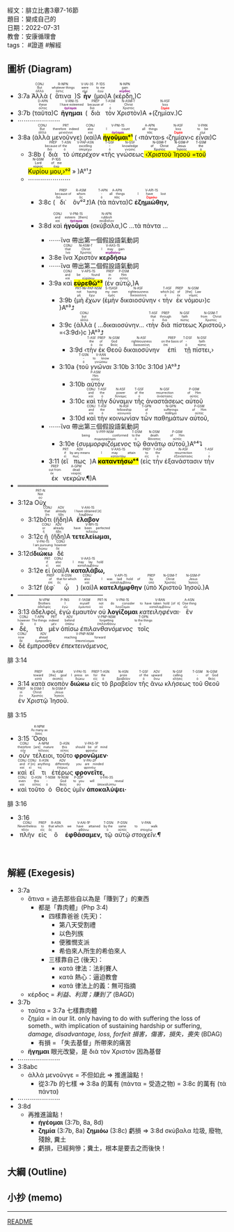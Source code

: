 經文：腓立比書3章7-16節  
題目：變成自己的  
日期：2022-07-31  
教會：安康循理會  
tags： #證道  #解經  


## 圖析 (Diagram)
- <rt>3:7a</rt> <RUBY><ruby><ruby>Ἀλλὰ<rt>ἀλλά</rt></ruby><rt>But</rt></ruby><rt>CONJ</rt></RUBY> (<RUBY><ruby><ruby>ἅτινα<rt>ὅστις</rt></ruby><rt>whatever things</rt></ruby><rt>R-NPN</rt></RUBY>)S <RUBY><ruby><ruby><strong>ἦν</strong><rt>εἰμί</rt></ruby><rt>were</rt></ruby><rt>V-IAI-3S</rt></RUBY> (<RUBY><ruby><ruby>μοι<rt>ἐγώ</rt></ruby><rt>to me</rt></ruby><rt>P-1DS</rt></RUBY>)A (<RUBY><ruby><ruby>κέρδη,<rt><strong><font color='purple'>κέρδος</font></strong></rt></ruby><rt>gain</rt></ruby><rt>N-NPN</rt></RUBY>)C 
- <rt>3:7b</rt> (<RUBY><ruby><ruby>ταῦτα<rt>οὗτος</rt></ruby><rt>these</rt></ruby><rt>D-APN</rt></RUBY>)C <RUBY><ruby><ruby><strong>ἥγημαι</strong><rt><strong><font color='purple'>ἡγέομαι</font></strong></rt></ruby><rt>I have esteemed</rt></ruby><rt>V-RNI-1S</rt></RUBY> (<RUBY><ruby><ruby>διὰ<rt>διά</rt></ruby><rt>because of</rt></ruby><rt>PREP</rt></RUBY> <RUBY><ruby><ruby>τὸν<rt>ὁ</rt></ruby><rt>-</rt></ruby><rt>T-ASM</rt></RUBY> <RUBY><ruby><ruby>Χριστὸν<rt>Χριστός</rt></ruby><rt>Christ</rt></ruby><rt>N-ASM-T</rt></RUBY>)A +(<RUBY><ruby><ruby>ζημίαν.<rt><strong><font color='red'>ζημία</font></strong></rt></ruby><rt>loss</rt></ruby><rt>N-ASF</rt></RUBY>)C
- ⋯⋯⋯⋯⋯⋯⋯
- <rt>3:8a</rt> (<RUBY><ruby><ruby>ἀλλὰ<rt>ἀλλά</rt></ruby><rt>But</rt></ruby><rt>CONJ</rt></RUBY> <RUBY><ruby><ruby>μενοῦνγε<rt>μενοῦνγε</rt></ruby><rt>therefore indeed</rt></ruby><rt>PRT</rt></RUBY>) (<RUBY><ruby><ruby>καὶ<rt>καί</rt></ruby><rt>also</rt></ruby><rt>CONJ</rt></RUBY>)A <RUBY><ruby><ruby><mark><strong>ἡγοῦμαι°¹</strong></mark><rt><strong><font color='purple'>ἡγέομαι</font></strong></rt></ruby><rt>I count</rt></ruby><rt>V-PNI-1S</rt></RUBY> ( ‹<RUBY><ruby><ruby>πάντα<rt>πᾶς</rt></ruby><rt>all things</rt></ruby><rt>A-APN</rt></RUBY>›s ‹<RUBY><ruby><ruby>ζημίαν<rt><strong><font color='red'>ζημία</font></strong></rt></ruby><rt>loss</rt></ruby><rt>N-ASF</rt></RUBY>›c <RUBY><ruby><ruby><em>εἶναι</em><rt>εἰμί</rt></ruby><rt>to be</rt></ruby><rt>V-PAN</rt></RUBY>)C
	- <rt>3:8b</rt> (<RUBY><ruby><ruby>διὰ<rt>διά</rt></ruby><rt>because of</rt></ruby><rt>PREP</rt></RUBY> <RUBY><ruby><ruby>τὸ<rt>ὁ</rt></ruby><rt>the</rt></ruby><rt>T-ASN</rt></RUBY> <RUBY><ruby><ruby><em>ὑπερέχον</em><rt>ὑπερέχω</rt></ruby><rt>excelling</rt></ruby><rt>V-PAP-ASN</rt></RUBY> «<RUBY><ruby><ruby>τῆς<rt>ὁ</rt></ruby><rt>-</rt></ruby><rt>T-GSF</rt></RUBY> <RUBY><ruby><ruby>γνώσεως<rt>γνῶσις</rt></ruby><rt>knowledge</rt></ruby><rt>N-GSF</rt></RUBY><mark> ‹<RUBY><ruby><ruby>Χριστοῦ<rt>Χριστός</rt></ruby><rt>of Christ</rt></ruby><rt>N-GSM-T</rt></RUBY> <RUBY><ruby><ruby>Ἰησοῦ<rt>Ἰησοῦς</rt></ruby><rt>Jesus</rt></ruby><rt>N-GSM-P</rt></RUBY> =<RUBY><ruby><ruby>τοῦ<rt>ὁ</rt></ruby><rt>the</rt></ruby><rt>T-GSM</rt></RUBY> <RUBY><ruby><ruby>Κυρίου<rt>κύριος</rt></ruby><rt>Lord</rt></ruby><rt>N-GSM</rt></RUBY> <RUBY><ruby><ruby>μου,<rt>ἐγώ</rt></ruby><rt>of me</rt></ruby><rt>P-1GS</rt></RUBY>›°²</mark> » )A°¹⮥
	- ⋯⋯⋯⋯⋯⋯⋯
		- <rt>3:8c</rt> (<RUBY><ruby><ruby>δι᾽<rt>διά</rt></ruby><rt>because of</rt></ruby><rt>PREP</rt></RUBY> <RUBY><ruby><ruby>ὃν°²⮥<rt>ὅς</rt></ruby><rt>whom</rt></ruby><rt>R-ASM</rt></RUBY>)A (<RUBY><ruby><ruby>τὰ<rt>ὁ</rt></ruby><rt>-</rt></ruby><rt>T-APN</rt></RUBY> <RUBY><ruby><ruby>πάντα<rt>πᾶς</rt></ruby><rt>all things</rt></ruby><rt>A-APN</rt></RUBY>)C <RUBY><ruby><ruby><strong>ἐζημιώθην,</strong><rt><strong><font color='red'>ζημιόω</font></strong></rt></ruby><rt>I have lost</rt></ruby><rt>V-API-1S</rt></RUBY>

		- <rt>3:8d</rt> <RUBY><ruby><ruby>καὶ<rt>καί</rt></ruby><rt>and</rt></ruby><rt>CONJ</rt></RUBY> <RUBY><ruby><ruby><strong>ἡγοῦμαι</strong><rt><strong><font color='purple'>ἡγέομαι</font></strong></rt></ruby><rt>esteem [them]</rt></ruby><rt>V-PNI-1S</rt></RUBY> (<RUBY><ruby><ruby>σκύβαλα,<rt>σκύβαλον</rt></ruby><rt>rubbish</rt></ruby><rt>N-APN</rt></RUBY>)C ...τὰ πάντα ...
			- ⋯⋯ἵνα 帶出第一個假設語氣動詞
			- <rt>3:8e</rt> <RUBY><ruby><ruby>ἵνα<rt>ἵνα</rt></ruby><rt>that</rt></ruby><rt>CONJ</rt></RUBY> <RUBY><ruby><ruby>Χριστὸν<rt>Χριστός</rt></ruby><rt>Christ</rt></ruby><rt>N-ASM-T</rt></RUBY> <RUBY><ruby><ruby><strong>κερδήσω</strong><rt><strong><font color='purple'>κερδαίνω</font></strong></rt></ruby><rt>I may gain</rt></ruby><rt>V-AAS-1S</rt></RUBY>
			- ⋯⋯ἵνα 帶出第二個假設語氣動詞
			- <rt>3:9a</rt> <RUBY><ruby><ruby>καὶ<rt>καί</rt></ruby><rt>and</rt></ruby><rt>CONJ</rt></RUBY> <RUBY><ruby><ruby><mark><strong>εὑρεθῶ°³</strong></mark><rt>εὑρίσκω</rt></ruby><rt>be found</rt></ruby><rt>V-APS-1S</rt></RUBY> (<RUBY><ruby><ruby>ἐν<rt>ἐν</rt></ruby><rt>in</rt></ruby><rt>PREP</rt></RUBY> <RUBY><ruby><ruby>αὐτῷ,<rt>αὐτός</rt></ruby><rt>Him</rt></ruby><rt>P-DSM</rt></RUBY>)A 
				- <rt>3:9b</rt> {<RUBY><ruby><ruby>μὴ<rt>μή</rt></ruby><rt>not</rt></ruby><rt>PRT-N</rt></RUBY> <RUBY><ruby><ruby><em>ἔχων</em><rt>ἔχω</rt></ruby><rt>having</rt></ruby><rt>V-PAP-NSM</rt></RUBY> (<RUBY><ruby><ruby>ἐμὴν<rt>ἐμός</rt></ruby><rt>my own</rt></ruby><rt>S-1SASF</rt></RUBY> <RUBY><ruby><ruby>δικαιοσύνην<rt>δικαιοσύνη</rt></ruby><rt>righteousness</rt></ruby><rt>N-ASF</rt></RUBY> ‹<RUBY><ruby><ruby>τὴν<rt>ὁ</rt></ruby><rt>which [is]</rt></ruby><rt>T-ASF</rt></RUBY> <RUBY><ruby><ruby>ἐκ<rt>ἐκ</rt></ruby><rt>of</rt></ruby><rt>PREP</rt></RUBY> <RUBY><ruby><ruby>νόμου<rt>νόμος</rt></ruby><rt>[the] Law</rt></ruby><rt>N-GSM</rt></RUBY>›)c }A°³⮥
				- <rt>3:9c</rt> {<RUBY><ruby><ruby>ἀλλὰ<rt>ἀλλά</rt></ruby><rt>but</rt></ruby><rt>CONJ</rt></RUBY> ( ...δικαιοσύνην... ‹<RUBY><ruby><ruby>τὴν<rt>ὁ</rt></ruby><rt>that</rt></ruby><rt>T-ASF</rt></RUBY> <RUBY><ruby><ruby>διὰ<rt>διά</rt></ruby><rt>through</rt></ruby><rt>PREP</rt></RUBY> <RUBY><ruby><ruby>πίστεως<rt>πίστις</rt></ruby><rt>faith</rt></ruby><rt>N-GSF</rt></RUBY> <RUBY><ruby><ruby>Χριστοῦ,<rt>Χριστός</rt></ruby><rt>from Christ</rt></ruby><rt>N-GSM-T</rt></RUBY>› =‹<rt>3:9d</rt>›)c }A°³⮥
					- <rt>3:9d</rt> ‹<RUBY><ruby><ruby>τὴν<rt>ὁ</rt></ruby><rt>the</rt></ruby><rt>T-ASF</rt></RUBY> <RUBY><ruby><ruby>ἐκ<rt>ἐκ</rt></ruby><rt>of</rt></ruby><rt>PREP</rt></RUBY> <RUBY><ruby><ruby>Θεοῦ<rt>θεός</rt></ruby><rt>God</rt></ruby><rt>N-GSM</rt></RUBY> <RUBY><ruby><ruby>δικαιοσύνην<rt>δικαιοσύνη</rt></ruby><rt>righteousness</rt></ruby><rt>N-ASF</rt></RUBY> <RUBY><ruby><ruby>ἐπὶ<rt>ἐπί</rt></ruby><rt>on the basis of</rt></ruby><rt>PREP</rt></RUBY> <RUBY><ruby><ruby>τῇ<rt>ὁ</rt></ruby><rt>-</rt></ruby><rt>T-DSF</rt></RUBY> <RUBY><ruby><ruby>πίστει,<rt>πίστις</rt></ruby><rt>faith</rt></ruby><rt>N-DSF</rt></RUBY>›
				- <rt>3:10a</rt> {<RUBY><ruby><ruby>τοῦ<rt>ὁ</rt></ruby><rt>-</rt></ruby><rt>T-GSN</rt></RUBY> <RUBY><ruby><ruby><em>γνῶναι</em><rt>γινώσκω</rt></ruby><rt>to know</rt></ruby><rt>V-AAN</rt></RUBY> <rt>3:10b</rt> <rt>3:10c</rt> <rt>3:10d</rt> }A°³⮥
					- <rt>3:10b</rt> <RUBY><ruby><ruby>αὐτὸν<rt>αὐτός</rt></ruby><rt>Him</rt></ruby><rt>P-ASM</rt></RUBY>  
					- <rt>3:10c</rt> <RUBY><ruby><ruby>καὶ<rt>καί</rt></ruby><rt>and</rt></ruby><rt>CONJ</rt></RUBY> <RUBY><ruby><ruby>τὴν<rt>ὁ</rt></ruby><rt>the</rt></ruby><rt>T-ASF</rt></RUBY> <RUBY><ruby><ruby>δύναμιν<rt>δύναμις</rt></ruby><rt>power</rt></ruby><rt>N-ASF</rt></RUBY> <RUBY><ruby><ruby>τῆς<rt>ὁ</rt></ruby><rt>of the</rt></ruby><rt>T-GSF</rt></RUBY> <RUBY><ruby><ruby>ἀναστάσεως<rt>ἀνάστασις</rt></ruby><rt>resurrection</rt></ruby><rt>N-GSF</rt></RUBY> <RUBY><ruby><ruby>αὐτοῦ<rt>αὐτός</rt></ruby><rt>of Him</rt></ruby><rt>P-GSM</rt></RUBY>
					- <rt>3:10d</rt> <RUBY><ruby><ruby>καὶ<rt>καί</rt></ruby><rt>and</rt></ruby><rt>CONJ</rt></RUBY> <RUBY><ruby><ruby>τὴν<rt>ὁ</rt></ruby><rt>the</rt></ruby><rt>T-ASF</rt></RUBY> <RUBY><ruby><ruby>κοινωνίαν<rt>κοινωνία</rt></ruby><rt>fellowship</rt></ruby><rt>N-ASF</rt></RUBY> <RUBY><ruby><ruby>τῶν<rt>ὁ</rt></ruby><rt>of</rt></ruby><rt>T-GPN</rt></RUBY> <RUBY><ruby><ruby>παθημάτων<rt>πάθημα</rt></ruby><rt>sufferings</rt></ruby><rt>N-GPN</rt></RUBY> <RUBY><ruby><ruby>αὐτοῦ,<rt>αὐτός</rt></ruby><rt>of Him</rt></ruby><rt>P-GSM</rt></RUBY> 
			- ⋯⋯ἵνα 帶出第三個假設語氣動詞
				- <rt>3:10e</rt> {<RUBY><ruby><ruby><em>συμμορφιζόμενος</em><rt>συμμορφόομαι</rt></ruby><rt>being conformed</rt></ruby><rt>V-PPP-NSM</rt></RUBY> <RUBY><ruby><ruby>τῷ<rt>ὁ</rt></ruby><rt>to the</rt></ruby><rt>T-DSM</rt></RUBY> <RUBY><ruby><ruby>θανάτῳ<rt>θάνατος</rt></ruby><rt>death</rt></ruby><rt>N-DSM</rt></RUBY> <RUBY><ruby><ruby>αὐτοῦ,<rt>αὐτός</rt></ruby><rt>of Him</rt></ruby><rt>P-GSM</rt></RUBY>}A°⁴⮧
			- <rt>3:11</rt> (<RUBY><ruby><ruby>εἴ<rt>εἰ</rt></ruby><rt>if</rt></ruby><rt>PRT</rt></RUBY> <RUBY><ruby><ruby>πως<rt>πως</rt></ruby><rt>by any means</rt></ruby><rt>ADV</rt></RUBY>)A <RUBY><ruby><ruby><mark><strong>καταντήσω°⁴</strong></mark><rt>καταντάω</rt></ruby><rt>I may attain</rt></ruby><rt>V-AAS-1S</rt></RUBY> (<RUBY><ruby><ruby>εἰς<rt>εἰς</rt></ruby><rt>to</rt></ruby><rt>PREP</rt></RUBY> <RUBY><ruby><ruby>τὴν<rt>ὁ</rt></ruby><rt>the</rt></ruby><rt>T-ASF</rt></RUBY> <RUBY><ruby><ruby>ἐξανάστασιν<rt>ἐξανάστασις</rt></ruby><rt>resurrection</rt></ruby><rt>N-ASF</rt></RUBY> <RUBY><ruby><ruby>τὴν<rt>ὁ</rt></ruby><rt>-</rt></ruby><rt>T-ASF</rt></RUBY> <RUBY><ruby><ruby>ἐκ<rt>ἐκ</rt></ruby><rt>out from</rt></ruby><rt>PREP</rt></RUBY> <RUBY><ruby><ruby>νεκρῶν.¶<rt>νεκρός</rt></ruby><rt>dead</rt></ruby><rt>A-GPM</rt></RUBY>)A
- ═════════════════════
- <rt>3:12a</rt> <RUBY><ruby><ruby>Οὐχ<rt>οὐ</rt></ruby><rt>Not</rt></ruby><rt>PRT-N</rt></RUBY>
	- <rt>3:12b</rt><RUBY><ruby><ruby>ὅτι<rt>ὅτι</rt></ruby><rt>that</rt></ruby><rt>CONJ</rt></RUBY> (<RUBY><ruby><ruby>ἤδη<rt>ἤδη</rt></ruby><rt>already</rt></ruby><rt>ADV</rt></RUBY>)A <RUBY><ruby><ruby><strong>ἔλαβον</strong><rt>λαμβάνω</rt></ruby><rt>I have obtained [it]</rt></ruby><rt>V-AAI-1S</rt></RUBY>
	- <rt>3:12c</rt><RUBY><ruby><ruby>ἢ<rt>ἤ</rt></ruby><rt>or</rt></ruby><rt>CONJ</rt></RUBY> (<RUBY><ruby><ruby>ἤδη<rt>ἤδη</rt></ruby><rt>already</rt></ruby><rt>ADV</rt></RUBY>)A <RUBY><ruby><ruby><strong>τετελείωμαι,</strong><rt>τελειόω</rt></ruby><rt>have been perfected</rt></ruby><rt>V-RPI-1S</rt></RUBY> 
- <rt>3:12d</rt><RUBY><ruby><ruby><strong>διώκω</strong><rt>διώκω</rt></ruby><rt>I am pursuing</rt></ruby><rt>V-PAI-1S</rt></RUBY> <RUBY><ruby><ruby>δὲ<rt>δέ</rt></ruby><rt>however</rt></ruby><rt>CONJ</rt></RUBY> 
	- <rt>3:12e </rt><RUBY><ruby><ruby>εἰ<rt>εἰ</rt></ruby><rt>if</rt></ruby><rt>PRT</rt></RUBY> (<RUBY><ruby><ruby>καὶ<rt>καί</rt></ruby><rt>also</rt></ruby><rt>CONJ</rt></RUBY>)A <RUBY><ruby><ruby><strong>καταλάβω,</strong><rt>καταλαμβάνω</rt></ruby><rt>I may lay hold</rt></ruby><rt>V-AAS-1S</rt></RUBY> 
	- <rt>3:12f</rt> (<RUBY><ruby><ruby>ἐφ᾽<rt>ἐπί</rt></ruby><rt>of</rt></ruby><rt>PREP</rt></RUBY> <RUBY><ruby><ruby>ᾧ<rt>ὅς</rt></ruby><rt>that for which</rt></ruby><rt>R-DSN</rt></RUBY>) (<RUBY><ruby><ruby>καὶ<rt>καί</rt></ruby><rt>also</rt></ruby><rt>CONJ</rt></RUBY>)A <RUBY><ruby><ruby><strong>κατελήμφθην</strong><rt>καταλαμβάνω</rt></ruby><rt>I was laid hold of</rt></ruby><rt>V-API-1S</rt></RUBY> (<RUBY><ruby><ruby>ὑπὸ<rt>ὑπό</rt></ruby><rt>by</rt></ruby><rt>PREP</rt></RUBY> <RUBY><ruby><ruby>Χριστοῦ<rt>Χριστός</rt></ruby><rt>Christ</rt></ruby><rt>N-GSM-T</rt></RUBY> <RUBY><ruby><ruby>Ἰησοῦ.<rt>Ἰησοῦς</rt></ruby><rt>Jesus</rt></ruby><rt>N-GSM-P</rt></RUBY>)A
- ——————————————
- <rt>3:13</rt> <RUBY><ruby><ruby>ἀδελφοί,<rt>ἀδελφός</rt></ruby><rt>Brothers</rt></ruby><rt>N-VPM</rt></RUBY> <RUBY><ruby><ruby>ἐγὼ<rt>ἐγώ</rt></ruby><rt>I</rt></ruby><rt>P-1NS</rt></RUBY> <RUBY><ruby><ruby>ἐμαυτὸν<rt>ἐμαυτοῦ</rt></ruby><rt>myself</rt></ruby><rt>F-1ASM</rt></RUBY> <RUBY><ruby><ruby>οὐ<rt>οὐ</rt></ruby><rt>not</rt></ruby><rt>PRT-N</rt></RUBY> <RUBY><ruby><ruby><strong>λογίζομαι</strong><rt>λογίζομαι</rt></ruby><rt>do consider</rt></ruby><rt>V-PNI-1S</rt></RUBY> <RUBY><ruby><ruby><em>κατειληφέναι·</em><rt>καταλαμβάνω</rt></ruby><rt>to have taken hold [of it]</rt></ruby><rt>V-RAN</rt></RUBY> <RUBY><ruby><ruby>ἓν<rt>εἷς</rt></ruby><rt>One thing</rt></ruby><rt>A-ASN</rt></RUBY>
- <RUBY><ruby><ruby>δέ,<rt>δέ</rt></ruby><rt>however</rt></ruby><rt>CONJ</rt></RUBY> <RUBY><ruby><ruby>τὰ<rt>ὁ</rt></ruby><rt>The things</rt></ruby><rt>T-APN</rt></RUBY> <RUBY><ruby><ruby>μὲν<rt>μέν</rt></ruby><rt>indeed</rt></ruby><rt>PRT</rt></RUBY> <RUBY><ruby><ruby>ὀπίσω<rt>ὀπίσω</rt></ruby><rt>behind</rt></ruby><rt>ADV</rt></RUBY> <RUBY><ruby><ruby><em>ἐπιλανθανόμενος</em><rt>ἐπιλανθάνω</rt></ruby><rt>forgetting</rt></ruby><rt>V-PNP-NSM</rt></RUBY> <RUBY><ruby><ruby>τοῖς<rt>ὁ</rt></ruby><rt>to the things</rt></ruby><rt>T-DPN</rt></RUBY>
- <RUBY><ruby><ruby>δὲ<rt>δέ</rt></ruby><rt>now</rt></ruby><rt>CONJ</rt></RUBY> <RUBY><ruby><ruby>ἔμπροσθεν<rt>ἔμπροσθεν</rt></ruby><rt>ahead</rt></ruby><rt>ADV</rt></RUBY> <RUBY><ruby><ruby><em>ἐπεκτεινόμενος,</em><rt>ἐπεκτείνομαι</rt></ruby><rt>reaching forward</rt></ruby><rt>V-PNP-NSM</rt></RUBY>

腓 3:14 
- <rt>3:14</rt> <RUBY><ruby><ruby>κατὰ<rt>κατά</rt></ruby><rt>toward</rt></ruby><rt>PREP</rt></RUBY> <RUBY><ruby><ruby>σκοπὸν<rt>σκοπός</rt></ruby><rt>[the] goal</rt></ruby><rt>N-ASM</rt></RUBY> <RUBY><ruby><ruby><strong>διώκω</strong><rt>διώκω</rt></ruby><rt>I press on</rt></ruby><rt>V-PAI-1S</rt></RUBY> <RUBY><ruby><ruby>εἰς<rt>εἰς</rt></ruby><rt>for</rt></ruby><rt>PREP</rt></RUBY> <RUBY><ruby><ruby>τὸ<rt>ὁ</rt></ruby><rt>the</rt></ruby><rt>T-ASN</rt></RUBY> <RUBY><ruby><ruby>βραβεῖον<rt>βραβεῖον</rt></ruby><rt>prize</rt></ruby><rt>N-ASN</rt></RUBY> <RUBY><ruby><ruby>τῆς<rt>ὁ</rt></ruby><rt>of the</rt></ruby><rt>T-GSF</rt></RUBY> <RUBY><ruby><ruby>ἄνω<rt>ἄνω</rt></ruby><rt>upward</rt></ruby><rt>ADV</rt></RUBY> <RUBY><ruby><ruby>κλήσεως<rt>κλῆσις</rt></ruby><rt>calling</rt></ruby><rt>N-GSF</rt></RUBY> <RUBY><ruby><ruby>τοῦ<rt>ὁ</rt></ruby><rt>-</rt></ruby><rt>T-GSM</rt></RUBY> <RUBY><ruby><ruby>Θεοῦ<rt>θεός</rt></ruby><rt>of God</rt></ruby><rt>N-GSM</rt></RUBY> <RUBY><ruby><ruby>ἐν<rt>ἐν</rt></ruby><rt>in</rt></ruby><rt>PREP</rt></RUBY> <RUBY><ruby><ruby>Χριστῷ<rt>Χριστός</rt></ruby><rt>Christ</rt></ruby><rt>N-DSM-T</rt></RUBY> <RUBY><ruby><ruby>Ἰησοῦ.<rt>Ἰησοῦς</rt></ruby><rt>Jesus</rt></ruby><rt>N-DSM-P</rt></RUBY>

腓 3:15 
- <rt>3:15</rt> <RUBY><ruby><ruby>Ὅσοι<rt>ὅσος</rt></ruby><rt>As many as</rt></ruby><rt>K-NPM</rt></RUBY>
- <RUBY><ruby><ruby>οὖν<rt>οὖν</rt></ruby><rt>therefore</rt></ruby><rt>CONJ</rt></RUBY> <RUBY><ruby><ruby>τέλειοι,<rt>τέλειος</rt></ruby><rt>[are] mature</rt></ruby><rt>A-NPM</rt></RUBY> <RUBY><ruby><ruby>τοῦτο<rt>οὗτος</rt></ruby><rt>this</rt></ruby><rt>D-ASN</rt></RUBY> <RUBY><ruby><ruby><strong>φρονῶμεν·</strong><rt>φρονέω</rt></ruby><rt>should be of mind</rt></ruby><rt>V-PAS-1P</rt></RUBY>
- <RUBY><ruby><ruby>καὶ<rt>καί</rt></ruby><rt>and</rt></ruby><rt>CONJ</rt></RUBY> <RUBY><ruby><ruby>εἴ<rt>εἰ</rt></ruby><rt>if [in]</rt></ruby><rt>CONJ</rt></RUBY> <RUBY><ruby><ruby>τι<rt>τις</rt></ruby><rt>anything</rt></ruby><rt>X-ASN</rt></RUBY> <RUBY><ruby><ruby>ἑτέρως<rt>ἑτέρως</rt></ruby><rt>differently</rt></ruby><rt>ADV</rt></RUBY> <RUBY><ruby><ruby><strong>φρονεῖτε,</strong><rt>φρονέω</rt></ruby><rt>you are minded</rt></ruby><rt>V-PAI-2P</rt></RUBY>
- <RUBY><ruby><ruby>καὶ<rt>καί</rt></ruby><rt>even</rt></ruby><rt>CONJ</rt></RUBY> <RUBY><ruby><ruby>τοῦτο<rt>οὗτος</rt></ruby><rt>this</rt></ruby><rt>D-ASN</rt></RUBY> <RUBY><ruby><ruby>ὁ<rt>ὁ</rt></ruby><rt>-</rt></ruby><rt>T-NSM</rt></RUBY> <RUBY><ruby><ruby>Θεὸς<rt>θεός</rt></ruby><rt>God</rt></ruby><rt>N-NSM</rt></RUBY> <RUBY><ruby><ruby>ὑμῖν<rt>σύ</rt></ruby><rt>to you</rt></ruby><rt>P-2DP</rt></RUBY> <RUBY><ruby><ruby><strong>ἀποκαλύψει·</strong><rt>ἀποκαλύπτω</rt></ruby><rt>will reveal</rt></ruby><rt>V-FAI-3S</rt></RUBY>

腓 3:16 
- <rt>3:16</rt>
- <RUBY><ruby><ruby>πλὴν<rt>πλήν</rt></ruby><rt>Nevertheless</rt></ruby><rt>CONJ</rt></RUBY> <RUBY><ruby><ruby>εἰς<rt>εἰς</rt></ruby><rt>to</rt></ruby><rt>PREP</rt></RUBY> <RUBY><ruby><ruby>ὃ<rt>ὅς</rt></ruby><rt>that which</rt></ruby><rt>R-ASN</rt></RUBY> <RUBY><ruby><ruby><strong>ἐφθάσαμεν,</strong><rt>φθάνω</rt></ruby><rt>we have attained</rt></ruby><rt>V-AAI-1P</rt></RUBY> <RUBY><ruby><ruby>τῷ<rt>ὁ</rt></ruby><rt>by the</rt></ruby><rt>T-DSN</rt></RUBY> <RUBY><ruby><ruby>αὐτῷ<rt>αὐτός</rt></ruby><rt>same</rt></ruby><rt>P-DSN</rt></RUBY> <RUBY><ruby><ruby><em>στοιχεῖν.¶</em><rt>στοιχέω</rt></ruby><rt>to walk</rt></ruby><rt>V-PAN</rt></RUBY></br></br></br>




## 解經 (Exegesis)
- 3:7a
	- ἅτινα = 過去那些自以為是「賺到了」的東西
		- 都是「靠肉體」(Php 3:4)
			- 四樣靠爸爸 (先天)：
				- 第八天受割禮
				- 以色列族
				- 便雅憫支派
				- 希伯來人所生的希伯來人
			- 三樣靠自己 (後天)：
				- κατά 律法：法利賽人
				- κατά 熱心：逼迫教會
				- κατά 律法上的義：無可指摘
	- κέρδος = _利益、利潤；賺到了_ (BAGD)
- 3:7b
	- ταῦτα = 3:7a 七樣靠肉體
	- ζημία = in our lit. only having to do with suffering the loss of someth., with implication of sustaining hardship or suffering, _damage, disadvantage, loss, forfeit 損害，傷害，損失，喪失_ (BDAG)
		- 有損 = 「失去基督」所帶來的痛苦
	- **ἥγημαι** 眼光改變，是 διὰ τὸν Χριστὸν 因為基督
- ⋯⋯⋯⋯⋯⋯⋯
- 3:8abc
	- ἀλλὰ μενοῦνγε = 不但如此 ⇒ 推進論點！
		- 從3:7b 的七樣 ⇒ 3:8a 的萬有 (πάντα = 受造之物) = 3:8c 的萬有 (τὰ πάντα)
- ⋯⋯⋯⋯⋯⋯⋯
- 3:8d
	- 再推進論點！
		- **ἡγέομαι** (3:7b, 8a, 8d)
		- **ζημία** (3:7b, 8a) **ζημιόω** (3:8c) 虧損 ⇒ 3:8d σκύβαλα 垃圾, 廢物, 殘餘, 糞土
		- 虧損，已經夠慘；糞土，根本是要去之而後快！



## 大綱 (Outline)



## 小抄 (memo)


---
[README](README.md)
